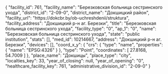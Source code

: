 {
    "facility_id": 761,
    "facility_name": "Березковская больница сестринского ухода",
    "district_id": "2-09-0",
    "district_name": "Докшицкий район",
    "facility_url": "https:\/\/dokcbr.by\/ob-uchreshdenii\/struktura",
    "facility_address": "Докшицкий р-н аг. Березки",
    "title": "Березковская больница сестринского ухода",
    "facility_type": "0",
    "ap_1": "0",
    "name": "Березковская больница сестринского ухода",
    "state": "public institution",
    "stats": [],
    "med_id": 10214667,
    "address": "Докшицкий р-н аг. Березки",
    "devices": [],
    "coord_x_y": {
        "crs": {
            "type": "name",
            "properties": {
                "name": "EPSG:4326"
            }
        },
        "type": "Point",
        "coordinates": [
            27.8168,
            54.7009
        ]
    },
    "place_name": "Докшицы",
    "place_type": "city",
    "localties_key": 33,
    "year_of_closing": null,
    "year_of_opening": "0",
    "healthcare_facility_key": 761,
    "administrative_division_id": "2-09-0"
}